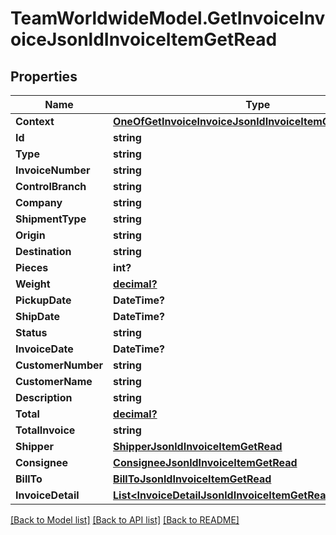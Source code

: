 # TeamWorldwideModel.GetInvoiceInvoiceJsonldInvoiceItemGetRead
## Properties

Name | Type | Description | Notes
------------ | ------------- | ------------- | -------------
**Context** | [**OneOfGetInvoiceInvoiceJsonldInvoiceItemGetReadContext**](OneOfGetInvoiceInvoiceJsonldInvoiceItemGetReadContext.md) |  | [optional] 
**Id** | **string** |  | [optional] 
**Type** | **string** |  | [optional] 
**InvoiceNumber** | **string** |  | [optional] 
**ControlBranch** | **string** |  | [optional] 
**Company** | **string** |  | [optional] 
**ShipmentType** | **string** |  | [optional] 
**Origin** | **string** |  | [optional] 
**Destination** | **string** |  | [optional] 
**Pieces** | **int?** |  | [optional] 
**Weight** | [**decimal?**](BigDecimal.md) |  | [optional] 
**PickupDate** | **DateTime?** |  | [optional] 
**ShipDate** | **DateTime?** |  | [optional] 
**Status** | **string** |  | [optional] 
**InvoiceDate** | **DateTime?** |  | [optional] 
**CustomerNumber** | **string** |  | [optional] 
**CustomerName** | **string** |  | [optional] 
**Description** | **string** |  | [optional] 
**Total** | [**decimal?**](BigDecimal.md) |  | [optional] 
**TotalInvoice** | **string** |  | [optional] 
**Shipper** | [**ShipperJsonldInvoiceItemGetRead**](ShipperJsonldInvoiceItemGetRead.md) |  | [optional] 
**Consignee** | [**ConsigneeJsonldInvoiceItemGetRead**](ConsigneeJsonldInvoiceItemGetRead.md) |  | [optional] 
**BillTo** | [**BillToJsonldInvoiceItemGetRead**](BillToJsonldInvoiceItemGetRead.md) |  | [optional] 
**InvoiceDetail** | [**List&lt;InvoiceDetailJsonldInvoiceItemGetRead&gt;**](InvoiceDetailJsonldInvoiceItemGetRead.md) |  | [optional] 

[[Back to Model list]](../README.md#documentation-for-models) [[Back to API list]](../README.md#documentation-for-api-endpoints) [[Back to README]](../README.md)

